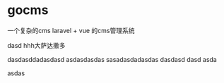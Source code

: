 # gocms
一个复杂的cms
laravel + vue 的cms管理系统

dasd
hhh大萨达撒多

dasdasddadasdasd
asdasdasdas
sasadasdadasdas
dasdasd
dasd asda

asdas 